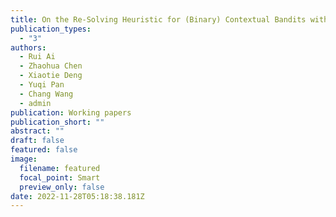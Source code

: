 ```yaml
---
title: On the Re-Solving Heuristic for (Binary) Contextual Bandits with Knapsacks
publication_types:
  - "3"
authors:
  - Rui Ai
  - Zhaohua Chen
  - Xiaotie Deng
  - Yuqi Pan
  - Chang Wang
  - admin
publication: Working papers
publication_short: ""
abstract: ""
draft: false
featured: false
image:
  filename: featured
  focal_point: Smart
  preview_only: false
date: 2022-11-28T05:18:38.181Z
---
```

